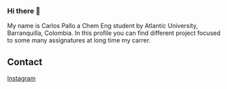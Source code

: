 ### Hi there 👋
My name is Carlos Pallo a Chem Eng student by Atlantic University, Barranquilla, Colombia.
In this profile you can find different project focused to some many assignatures at long time my carrer.

## Contact
[Instagram](https://www.instagram.com/carlos.pm7/)

<!--
**cpm-cp/cpm-cp** is a ✨ _special_ ✨ repository because its `README.md` (this file) appears on your GitHub profile.

Here are some ideas to get you started:

- 🔭 I’m currently working on ...
- 🌱 I’m currently learning ...
- 👯 I’m looking to collaborate on ...
- 🤔 I’m looking for help with ...
- 💬 Ask me about ...
- 📫 How to reach me: ...
- 😄 Pronouns: ...
- ⚡ Fun fact: ...
-->
